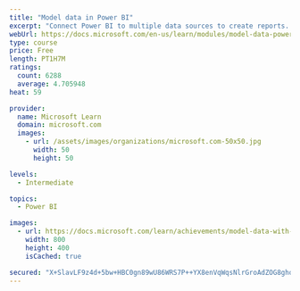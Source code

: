 ```yaml
---
title: "Model data in Power BI"
excerpt: "Connect Power BI to multiple data sources to create reports. Define the relationship between your data sources."
webUrl: https://docs.microsoft.com/en-us/learn/modules/model-data-power-bi/
type: course
price: Free
length: PT1H7M
ratings:
  count: 6288
  average: 4.705948
heat: 59

provider:
  name: Microsoft Learn
  domain: microsoft.com
  images:
    - url: /assets/images/organizations/microsoft.com-50x50.jpg
      width: 50
      height: 50

levels:
  - Intermediate

topics:
  - Power BI

images:
  - url: https://docs.microsoft.com/learn/achievements/model-data-with-power-bi-desktop-social.png
    width: 800
    height: 400
    isCached: true

secured: "X+SlavLF9z4d+5bw+HBC0gn89wU86WRS7P++YX8enVqWqsNlrGroAdZOG8ghq1T+ZlzOhUoVJWVXDaFxc8rauDsR5aPBS3RckA8wpdGul8TJzXtM7jNHl4f2UzsQ7R5gzFyKkYPsMEWtrHHenlqHBmPa+cGudnCJexQ2KZzEVUIbe0/fQmcuW0C2uKAkkMBYhRIr6NAcTG5p2GIPJHthwsovi5fzdJIgw8qGGPE17UIigzRuZXmmekMvP29NvBr8L4We/Cm9zvGL3P522h4Q6snPTCB9ZQYgPA342U5aS5axYoGH2m6Q8VhWDBndUNjcS9zUMVWUniA9o4O3+ZZH9mdJxFBXvMz2QxlNx4FHpm5McKbqtL6hBvLQnYB1D/ZJZ+Sqyc5k9laO+pSyxnruOPb6ZMQdygzyRXj+XoaKVrk=;6W0vY+O8Zx5GGkVTK0vx0w=="
---
```


